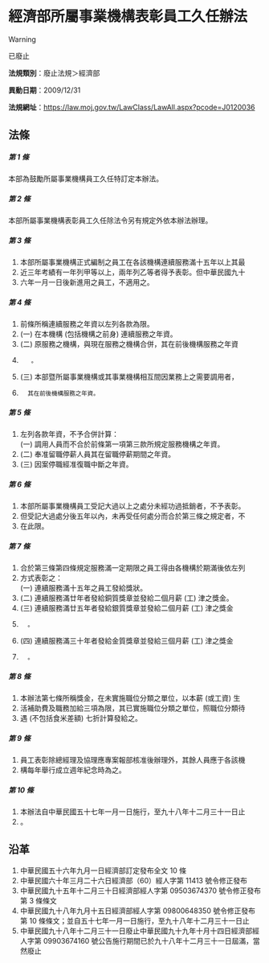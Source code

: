 # 經濟部所屬事業機構表彰員工久任辦法


> [!WARNING]
> 已廢止


**法規類別**：廢止法規＞經濟部

**異動日期**：2009/12/31  

**法規網址**：https://law.moj.gov.tw/LawClass/LawAll.aspx?pcode=J0120036



## 法條
##### 第 1 條
本部為鼓勵所屬事業機構員工久任特訂定本辦法。

##### 第 2 條
本部所屬事業機構表彰員工久任除法令另有規定外依本辦法辦理。

##### 第 3 條
1. 本部所屬事業機構正式編制之員工在各該機構連續服務滿十五年以上其最
1. 近三年考績有一年列甲等以上，兩年列乙等者得予表彰。但中華民國九十
1. 六年一月一日後新進用之員工，不適用之。

##### 第 4 條
1. 前條所稱連續服務之年資以左列各款為限。
1.  (一) 在本機構 (包括機構之前身) 連續服務之年資。
1.  (二) 原服務之機構，與現在服務之機構合併，其在前後機構服務之年資
1.        。
1.  (三) 本部暨所屬事業機構或其事業機構相互間因業務上之需要調用者，
1.       其在前後機構服務之年資。

##### 第 5 條
1. 左列各款年資，不予合併計算：  
 (一) 調用人員而不合於前條第一項第三款所規定服務機構之年資。
1.  (二) 奉准留職停薪人員其在留職停薪期間之年資。
1.  (三) 因案停職經准復職中斷之年資。

##### 第 6 條
1. 本部所屬事業機構員工受記大過以上之處分未經功過抵銷者，不予表彰。
1. 但受記大過處分後五年以內，未再受任何處分而合於第三條之規定者，不
1. 在此限。

##### 第 7 條
1. 合於第三條第四條規定服務滿一定期限之員工得由各機構於期滿後依左列
1. 方式表彰之：  
 (一) 連續服務滿十五年之員工發給獎狀。
1.  (二) 連續服務滿廿年者發給銅質獎章並發給二個月薪 (工) 津之獎金。
1.  (三) 連續服務滿廿五年者發給銀質獎章並發給二個月薪 (工) 津之獎金
1.       。
1.  (四) 連續服務滿三十年者發給金質獎章並發給三個月薪 (工) 津之獎金
1.       。

##### 第 8 條
1. 本辦法第七條所稱獎金，在未實施職位分類之單位，以本薪 (或工資) 生
1. 活補助費及職務加給三項為限，其已實施職位分類之單位，照職位分類待
1. 遇 (不包括食米差額) 七折計算發給之。

##### 第 9 條
1. 員工表彰除總經理及協理應專案報部核准後辦理外，其餘人員應于各該機
1. 構每年舉行成立週年紀念時為之。

##### 第 10 條
1. 本辦法自中華民國五十七年一月一日施行，至九十八年十二月三十一日止
1. 。

## 沿革
1. 中華民國五十六年九月一日經濟部訂定發布全文 10 條
1. 中華民國六十年三月二十六日經濟部（60）經人字第 11413  號令修正發布
1. 中華民國九十五年十二月三十日經濟部經人字第 09503674370  號令修正發布第 3  條條文
1. 中華民國九十八年九月十五日經濟部經人字第 09800648350  號令修正發布第 10 條條文；並自五十七年一月一日施行，至九十八年十二月三十一日止
1. 中華民國九十八年十二月三十一日廢止中華民國九十九年十月十四日經濟部經人字第 09903674160  號公告施行期間已於九十八年十二月三十一日屆滿，當然廢止
